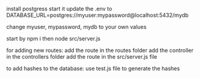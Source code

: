 install postgress
start it
update the .env to DATABASE_URL=postgres://myuser:mypassword@localhost:5432/mydb

change myuser, mypassword, mydb to your own values

start by npm i
then node src/server.js

for adding new routes:
add the route in the routes folder
add the controller in the controllers folder
add the route in the src/server.js file


to add hashes to the database:
use test.js file to generate the hashes